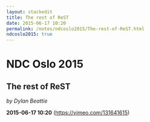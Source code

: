 ```yaml
---
layout: stackedit
title: The rest of ReST
date: 2015-06-17 10:20
permalink: /notes/ndcoslo2015/The-rest-of-ReST.html
ndcoslo2015: true
---
```


# NDC Oslo 2015

## The rest of ReST
*by Dylan Beattie*

**2015-06-17 10:20** (https://vimeo.com/131641615)